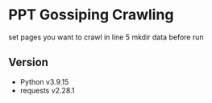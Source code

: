 # PPT Gossiping Crawling

set pages you want to crawl in line 5
mkdir data before run


## Version

- Python v3.9.15
- requests v2.28.1